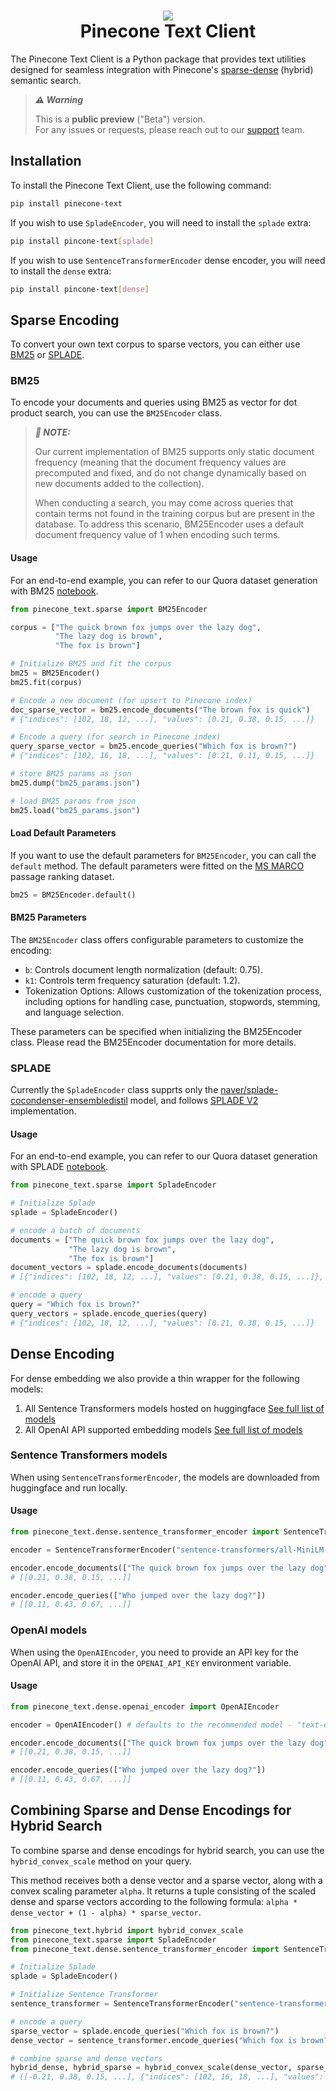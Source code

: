 <h1 align="center">
  <img src="https://avatars.githubusercontent.com/u/54333248?s=200&v=4">
    <br>
    Pinecone Text Client
    <br>
</h1>

The Pinecone Text Client is a Python package that provides text utilities designed for seamless integration with Pinecone's [sparse-dense](https://docs.pinecone.io/docs/hybrid-search) (hybrid) semantic search.

> **_⚠️ Warning_**
>
> This is a **public preview** ("Beta") version.   
> For any issues or requests, please reach out to our [support](support@pinecone.io) team.
## Installation
To install the Pinecone Text Client, use the following command:
```bash
pip install pinecone-text
```

If you wish to use `SpladeEncoder`, you will need to install the `splade` extra:
```bash
pip install pincone-text[splade]
```

If you wish to use `SentenceTransformerEncoder` dense encoder, you will need to install the `dense` extra:
```bash
pip install pincone-text[dense]
```

## Sparse Encoding

To convert your own text corpus to sparse vectors, you can either use [BM25](https://www.pinecone.io/learn/semantic-search/#bm25) or [SPLADE](https://www.pinecone.io/learn/splade/).

### BM25
To encode your documents and queries using BM25 as vector for dot product search, you can use the `BM25Encoder` class.

> **_📝 NOTE:_**
> 
> Our current implementation of BM25 supports only static document frequency (meaning that the document frequency values are precomputed and fixed, and do not change dynamically based on new documents added to the collection).
>
> When conducting a search, you may come across queries that contain terms not found in the training corpus but are present in the database. To address this scenario, BM25Encoder uses a default document frequency value of 1 when encoding such terms. 
#### Usage

For an end-to-end example, you can refer to our Quora dataset generation with BM25 [notebook](https://github.com/pinecone-io/examples/blob/master/pinecone/sparse/bm25/bm25-vector-generation.ipynb).

```python
from pinecone_text.sparse import BM25Encoder

corpus = ["The quick brown fox jumps over the lazy dog",
          "The lazy dog is brown",
          "The fox is brown"]

# Initialize BM25 and fit the corpus
bm25 = BM25Encoder()
bm25.fit(corpus)

# Encode a new document (for upsert to Pinecone index)
doc_sparse_vector = bm25.encode_documents("The brown fox is quick")
# {"indices": [102, 18, 12, ...], "values": [0.21, 0.38, 0.15, ...]}

# Encode a query (for search in Pinecone index)
query_sparse_vector = bm25.encode_queries("Which fox is brown?")
# {"indices": [102, 16, 18, ...], "values": [0.21, 0.11, 0.15, ...]}

# store BM25 params as json
bm25.dump("bm25_params.json")

# load BM25 params from json
bm25.load("bm25_params.json")
```

#### Load Default Parameters
If you want to use the default parameters for `BM25Encoder`, you can call the `default` method.
The default parameters were fitted on the [MS MARCO](https://microsoft.github.io/msmarco/)  passage ranking dataset.
```python
bm25 = BM25Encoder.default()
```

#### BM25 Parameters
The `BM25Encoder` class offers configurable parameters to customize the encoding:

* `b`: Controls document length normalization (default: 0.75).
* `k1`: Controls term frequency saturation (default: 1.2).
* Tokenization Options: Allows customization of the tokenization process, including options for handling case, punctuation, stopwords, stemming, and language selection.

These parameters can be specified when initializing the BM25Encoder class. Please read the BM25Encoder documentation for more details.

### SPLADE

Currently the `SpladeEncoder` class supprts only the [naver/splade-cocondenser-ensembledistil](https://huggingface.co/naver/splade-cocondenser-ensembledistil) model, and follows [SPLADE V2](https://arxiv.org/abs/2109.10086) implementation.

#### Usage

For an end-to-end example, you can refer to our Quora dataset generation with SPLADE [notebook](https://github.com/pinecone-io/examples/blob/master/pinecone/sparse/splade/splade-vector-generation.ipynb).

```python
from pinecone_text.sparse import SpladeEncoder

# Initialize Splade
splade = SpladeEncoder()

# encode a batch of documents
documents = ["The quick brown fox jumps over the lazy dog",
             "The lazy dog is brown",
             "The fox is brown"]
document_vectors = splade.encode_documents(documents)
# [{"indices": [102, 18, 12, ...], "values": [0.21, 0.38, 0.15, ...]}, ...]

# encode a query
query = "Which fox is brown?"
query_vectors = splade.encode_queries(query)
# {"indices": [102, 18, 12, ...], "values": [0.21, 0.38, 0.15, ...]}
```


## Dense Encoding

For dense embedding we also provide a thin wrapper for the following models:
1. All Sentence Transformers models hosted on huggingface [See full list of models](https://huggingface.co/sentence-transformers)
2. All OpenAI API supported embedding models [See full list of models](https://platform.openai.com/docs/models/embeddings)

### Sentence Transformers models

When using `SentenceTransformerEncoder`, the models are downloaded from huggingface and run locally.

#### Usage
```python
from pinecone_text.dense.sentence_transformer_encoder import SentenceTransformerEncoder

encoder = SentenceTransformerEncoder("sentence-transformers/all-MiniLM-L6-v2")

encoder.encode_documents(["The quick brown fox jumps over the lazy dog"])
# [[0.21, 0.38, 0.15, ...]]

encoder.encode_queries(["Who jumped over the lazy dog?"])
# [[0.11, 0.43, 0.67, ...]]
```

### OpenAI models

When using the `OpenAIEncoder`, you need to provide an API key for the OpenAI API, and store it in the `OPENAI_API_KEY` environment variable.

#### Usage
```python
from pinecone_text.dense.openai_encoder import OpenAIEncoder

encoder = OpenAIEncoder() # defaults to the recommended model - "text-embedding-ada-002"

encoder.encode_documents(["The quick brown fox jumps over the lazy dog"])
# [[0.21, 0.38, 0.15, ...]]

encoder.encode_queries(["Who jumped over the lazy dog?"])
# [[0.11, 0.43, 0.67, ...]]
```

## Combining Sparse and Dense Encodings for Hybrid Search
To combine sparse and dense encodings for hybrid search, you can use the `hybrid_convex_scale` method on your query.

This method receives both a dense vector and a sparse vector, along with a convex scaling parameter `alpha`. It returns a tuple consisting of the scaled dense and sparse vectors according to the following formula: `alpha * dense_vector + (1 - alpha) * sparse_vector`.
```python
from pinecone_text.hybrid import hybrid_convex_scale
from pinecone_text.sparse import SpladeEncoder
from pinecone_text.dense.sentence_transformer_encoder import SentenceTransformerEncoder

# Initialize Splade
splade = SpladeEncoder()

# Initialize Sentence Transformer
sentence_transformer = SentenceTransformerEncoder("sentence-transformers/all-MiniLM-L6-v2")

# encode a query
sparse_vector = splade.encode_queries("Which fox is brown?")
dense_vector = sentence_transformer.encode_queries("Which fox is brown?")

# combine sparse and dense vectors
hybrid_dense, hybrid_sparse = hybrid_convex_scale(dense_vector, sparse_vector, alpha=0.8)
# ([-0.21, 0.38, 0.15, ...], {"indices": [102, 16, 18, ...], "values": [0.21, 0.11, 0.15, ...]})
```

